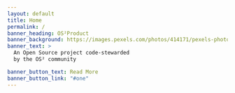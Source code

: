 ```yaml
---
layout: default
title: Home
permalink: /
banner_heading: OS²Product
banner_background: https://images.pexels.com/photos/414171/pexels-photo-414171.jpeg
banner_text: >
  An Open Source project code-stewarded
  by the OS² community

banner_button_text: Read More
banner_button_link: "#one"
---
```

